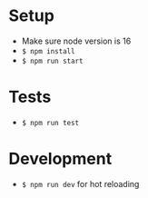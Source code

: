 # Setup
- Make sure node version is 16
- `$ npm install`
- `$ npm run start`

# Tests
- `$ npm run test`

# Development
- `$ npm run dev` for hot reloading
